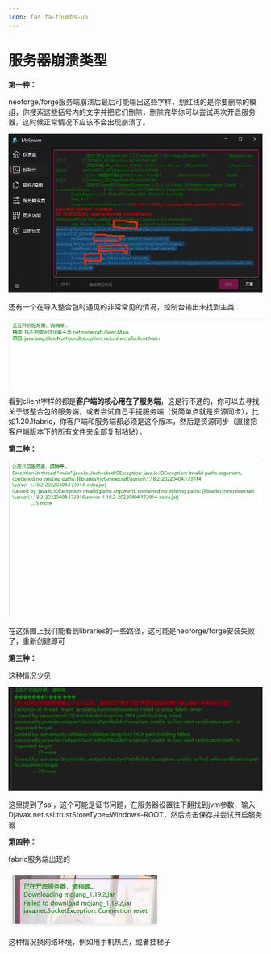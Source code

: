 ```yaml
---
icon: fas fa-thumbs-up
---
```


# **服务器崩溃**类型

**第一种：**

neoforge/forge服务端崩溃后最后可能输出这些字样，划红线的是你要删除的模组，你搜索这些括号内的文字并把它们删除，删除完毕你可以尝试再次开启服务器，这时候正常情况下应该不会出现崩溃了。

![](./assets/Image_744876371613089-1748046472915-2.png)

还有一个在导入整合包时遇见的非常常见的情况，控制台输出未找到主类：

![](./assets/3fdc2666bfda090fc24f235a081dacd3.png)

看到client字样的都是**客户端的核心用在了服务端**，这是行不通的，你可以去寻找关于该整合包的服务端，或者尝试自己手搓服务端（说简单点就是资源同步），比如1.20.1fabric，你客户端和服务端都必须是这个版本，然后是资源同步（直接把客户端版本下的所有文件夹全部复制粘贴）。

**第二种：**    

![](./assets/f71ea21ecda8fd4c5053519559ee0dca.png)

在这张图上我们能看到libraries的一些路径，这可能是neoforge/forge安装失败了，重新创建即可

**第三种：**

这种情况少见

![](./assets/cc5f3ba612712ef8a357420aa482e8f7.png)

这里提到了ssl，这个可能是证书问题，在服务器设置往下翻找到jvm参数，输入-Djavax.net.ssl.trustStoreType=Windows-ROOT，然后点击保存并尝试开启服务器

**第四种：**

fabric服务端出现的  

![](./assets/86ddd7a7da6d656d26d325e1a5b50eff.png)

这种情况换网络环境，例如用手机热点，或者挂梯子